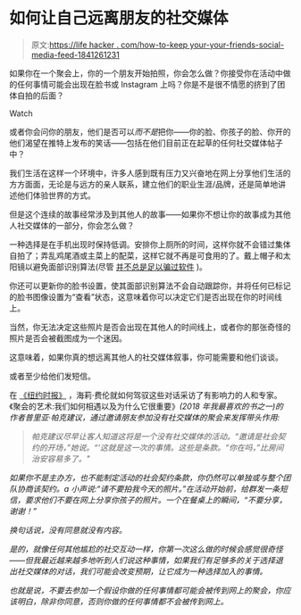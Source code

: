 # 如何让自己远离朋友的社交媒体

> 原文:[https://life hacker . com/how-to-keep your-your-friends-social-media-feed-1841261231](https://lifehacker.com/how-to-keep-yourself-off-your-friends-social-media-feed-1841261231)

如果你在一个聚会上，你的一个朋友开始拍照，你会怎么做？你接受你在活动中做的任何事情可能会出现在脸书或 Instagram 上吗？你是不是很不情愿的挤到了团体自拍的后面？

Watch

或者你会问你的朋友，他们是否可以*而不是*把你——你的脸、你孩子的脸、你开的他们渴望在推特上发布的笑话——包括在他们目前正在起草的任何社交媒体帖子中？

我们生活在这样一个环境中，许多人感到既有压力又兴奋地在网上分享他们生活的方方面面，无论是与远方的亲人联系，建立他们的职业生涯/品牌，还是简单地讲述他们体验世界的方式。

但是这个连续的故事经常涉及到其他人的故事——如果你不想让你的故事成为其他人社交媒体的一部分，你会怎么做？

一种选择是在手机出现时保持低调。安排你上厕所的时间，这样你就不会错过集体自拍了；弄乱鸡尾酒或主菜上的配菜，这样它就不再是可食用的了。戴上帽子和太阳镜以避免面部识别算法(尽管 [并不总是足以骗过软件](https://qz.com/1069756/using-artificial-intelligence-to-identify-protestors-wearing-hats-or-scarves-is-entirely-possible/) )。

你还可以更新你的脸书设置，使其面部识别算法不会自动跟踪你，并将任何已标记的脸书图像设置为“查看”状态，这意味着你可以决定它们是否出现在你的时间线上。

当然，你无法决定这些照片是否会出现在其他人的时间线上，或者你的那张奇怪的照片是否会被截图成为一个迷因。

这意味着，如果你真的想远离其他人的社交媒体叙事，你可能需要和他们谈谈。

或者至少给他们发短信。

在 [《纽约时报》](https://www.nytimes.com/2020/01/27/style/will-you-be-my-content.html) ，海莉·费伦就如何驾驭这些对话采访了有影响力的人和专家。《聚会的艺术:我们如何相遇以及为什么它很重要》[](https://www.priyaparker.com/thebook)*(2018 年我最喜欢的书之一)的作者普里亚·帕克建议，通过邀请朋友参加没有社交媒体的聚会来发挥带头作用:*

> *帕克建议尽早让客人知道这将是一个没有社交媒体的活动。“邀请是社会契约的开场，”她说。“‘这就是这一次的事情。这些是条款。“你在吗，”比房间治安容易多了。"*

*如果你不是主办方，也不能制定活动的社会契约条款，你仍然可以单独或与整个团队协商该契约。a 小声说:“请不要拍我今天的照片。”在活动开始前，给群发一条短信，要求他们不要在网上分享你孩子的照片。一个在餐桌上的瞬间，“不要分享，谢谢！”*

*换句话说，没有同意就没有内容。*

*是的，就像任何其他尴尬的社交互动一样，你第一次这么做的时候会感觉很奇怪——但我最近越来越多地听到人们说这种事情，如果我们有足够多的关于选择退出社交媒体的对话，我们可能会改变预期，让它成为一种选择加入的事情。*

*也就是说，不要去参加一个假设你做的任何事情都可能会被传到网上的聚会，你应该明白，除非你同意，否则你做的任何事情都不会被传到网上。*